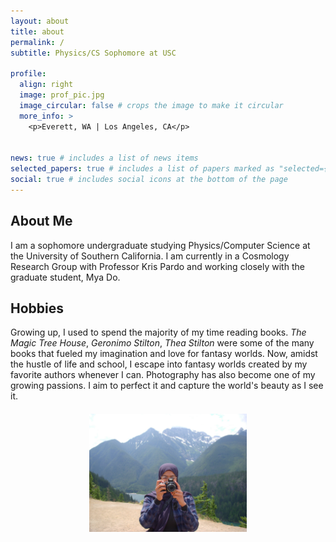 ```yaml
---
layout: about
title: about
permalink: /
subtitle: Physics/CS Sophomore at USC

profile:
  align: right
  image: prof_pic.jpg
  image_circular: false # crops the image to make it circular
  more_info: >
    <p>Everett, WA | Los Angeles, CA</p>


news: true # includes a list of news items
selected_papers: true # includes a list of papers marked as "selected={true}"
social: true # includes social icons at the bottom of the page
---
```


## About Me
I am a sophomore undergraduate studying Physics/Computer Science at the University of Southern California. I am currently in a Cosmology Research Group with Professor Kris Pardo and working closely with the graduate student, Mya Do.

## Hobbies
Growing up, I used to spend the majority of my time reading books. _The Magic Tree House_, _Geronimo Stilton_, _Thea Stilton_ were some of the many books that fueled my imagination and love for fantasy worlds. Now, amidst the hustle of life and school, I escape into fantasy worlds created by my favorite authors whenever I can. Photography has also become one of my growing passions. I aim to perfect it and capture the world's beauty as I see it.


<img src="/assets/img/hobbies.jpeg" alt="Hobby Image" style="width: 50%; height: auto; display: block; margin: 20px auto;" />
